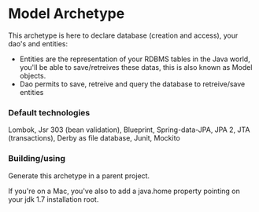 #  Model Archetype

This archetype is here to declare database (creation and access), your dao's and entities:

* Entities are the representation of your RDBMS tables in the Java world, you'll be able to save/retreives these datas, this is also known as Model objects.
* Dao permits to save, retreive and query the database to retreive/save entities
 
### Default technologies
Lombok, Jsr 303 (bean validation), Blueprint, Spring-data-JPA, JPA 2, JTA (transactions), Derby as file database, Junit, Mockito

### Building/using

Generate this archetype in a parent project.

If you're on a Mac, you've also to add a java.home property pointing on your jdk 1.7 installation root.


